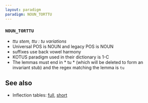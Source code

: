 ```yaml
---
layout: paradigm
paradigm: NOUN_TORTTU
---
```

### ` NOUN_TORTTU `

* _ttu stem, ttu : tu variations_
* Universal POS is NOUN and legacy POS is NOUN
* suffixes use back vowel harmony
* KOTUS paradigm used in their dictionary is 1-C
* The lemmas must end in * tu * (which will be deleted to form an invariant stub) and the regex matching the lemma is ` tu `

## See also

* Inflection tables: [full](gen/T/torttu.html), [short](gen/T/torttu_wikt.html)

